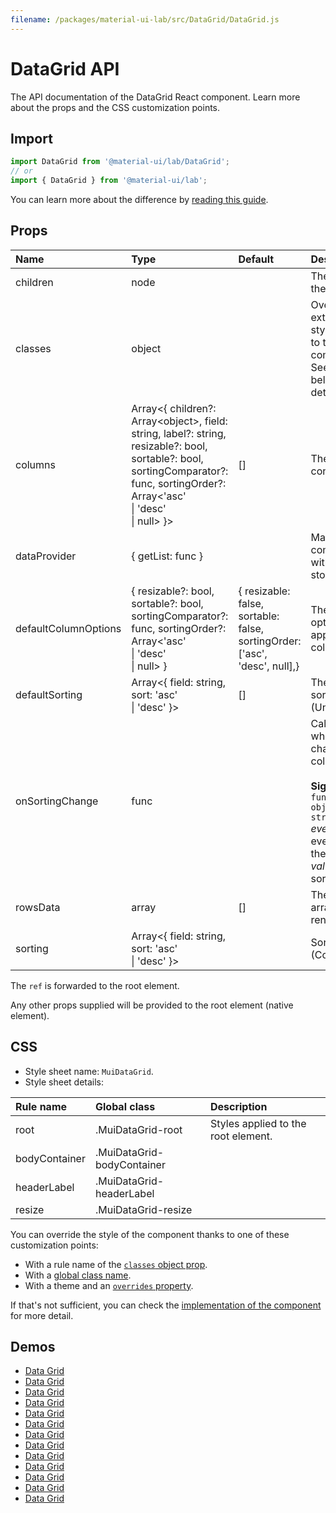 ```yaml
---
filename: /packages/material-ui-lab/src/DataGrid/DataGrid.js
---
```


<!--- This documentation is automatically generated, do not try to edit it. -->

# DataGrid API

<p class="description">The API documentation of the DataGrid React component. Learn more about the props and the CSS customization points.</p>

## Import

```js
import DataGrid from '@material-ui/lab/DataGrid';
// or
import { DataGrid } from '@material-ui/lab';
```

You can learn more about the difference by [reading this guide](/guides/minimizing-bundle-size/).



## Props

| Name | Type | Default | Description |
|:-----|:-----|:--------|:------------|
| <span class="prop-name">children</span> | <span class="prop-type">node</span> |  | The content of the component. |
| <span class="prop-name">classes</span> | <span class="prop-type">object</span> |  | Override or extend the styles applied to the component. See [CSS API](#css) below for more details. |
| <span class="prop-name">columns</span> | <span class="prop-type">Array&lt;{ children?: Array&lt;object&gt;, field: string, label?: string, resizable?: bool, sortable?: bool, sortingComparator?: func, sortingOrder?: Array&lt;'asc'<br>&#124;&nbsp;'desc'<br>&#124;&nbsp;null&gt; }&gt;</span> | <span class="prop-default">[]</span> | The columns configuration. |
| <span class="prop-name">dataProvider</span> | <span class="prop-type">{ getList: func }</span> |  | Manage the communication with the data store. |
| <span class="prop-name">defaultColumnOptions</span> | <span class="prop-type">{ resizable?: bool, sortable?: bool, sortingComparator?: func, sortingOrder?: Array&lt;'asc'<br>&#124;&nbsp;'desc'<br>&#124;&nbsp;null&gt; }</span> | <span class="prop-default">{  resizable: false,  sortable: false,  sortingOrder: ['asc', 'desc', null],}</span> | The default options that get applied to each column. |
| <span class="prop-name">defaultSorting</span> | <span class="prop-type">Array&lt;{ field: string, sort: 'asc'<br>&#124;&nbsp;'desc' }&gt;</span> | <span class="prop-default">[]</span> | The default sorting state. (Uncontrolled) |
| <span class="prop-name">onSortingChange</span> | <span class="prop-type">func</span> |  | Callback fired when the user change the column sort.<br><br>**Signature:**<br>`function(event: object, value: string) => void`<br>*event:* The event source of the callback.<br>*value:* The new sorting value. |
| <span class="prop-name">rowsData</span> | <span class="prop-type">array</span> | <span class="prop-default">[]</span> | The data record array to be rendered. |
| <span class="prop-name">sorting</span> | <span class="prop-type">Array&lt;{ field: string, sort: 'asc'<br>&#124;&nbsp;'desc' }&gt;</span> |  | Sorting state. (Controlled) |

The `ref` is forwarded to the root element.

Any other props supplied will be provided to the root element (native element).

## CSS

- Style sheet name: `MuiDataGrid`.
- Style sheet details:

| Rule name | Global class | Description |
|:-----|:-------------|:------------|
| <span class="prop-name">root</span> | <span class="prop-name">.MuiDataGrid-root</span> | Styles applied to the root element.
| <span class="prop-name">bodyContainer</span> | <span class="prop-name">.MuiDataGrid-bodyContainer</span> | 
| <span class="prop-name">headerLabel</span> | <span class="prop-name">.MuiDataGrid-headerLabel</span> | 
| <span class="prop-name">resize</span> | <span class="prop-name">.MuiDataGrid-resize</span> | 

You can override the style of the component thanks to one of these customization points:

- With a rule name of the [`classes` object prop](/customization/components/#overriding-styles-with-classes).
- With a [global class name](/customization/components/#overriding-styles-with-global-class-names).
- With a theme and an [`overrides` property](/customization/globals/#css).

If that's not sufficient, you can check the [implementation of the component](https://github.com/mui-org/material-ui/blob/master/packages/material-ui-lab/src/DataGrid/DataGrid.js) for more detail.

## Demos

- [Data Grid](/components/data-grid/)
- [Data Grid](/components/data-grid/)
- [Data Grid](/components/data-grid/)
- [Data Grid](/components/data-grid/)
- [Data Grid](/components/data-grid/)
- [Data Grid](/components/data-grid/)
- [Data Grid](/components/data-grid/)
- [Data Grid](/components/data-grid/)
- [Data Grid](/components/data-grid/)
- [Data Grid](/components/data-grid/)
- [Data Grid](/components/data-grid/)
- [Data Grid](/components/data-grid/)
- [Data Grid](/components/data-grid/)

